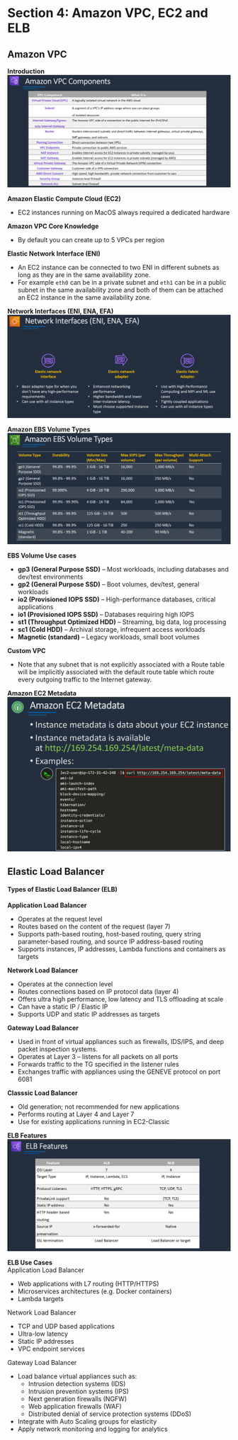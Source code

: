 # Section 4: Amazon VPC, EC2 and ELB

## Amazon VPC
__Introduction__  
![](slides/vpc-components.png)

__Amazon Elastic Compute Cloud (EC2)__  
* EC2 instances running on MacOS always required a dedicated hardware

__Amazon VPC Core Knowledge__  
* By default you can create up to 5 VPCs per region

__Elastic Network Interface (ENI)__  
* An EC2 instance can be connected to two ENI in different subnets as long as they are in the same availability zone.  
* For example `eth0` can be in a private subnet and `eth1` can be in a public subnet in the same availability zone and both of them can be attached an EC2 instance in the same availability zone.  

__Network Interfaces (ENI, ENA, EFA)__  
![](slides/network-interfaces.png)

__Amazon EBS Volume Types__  
![](slides/ebs-volume-types.png)

__EBS Volume Use cases__  
* __gp3 (General Purpose SSD)__ – Most workloads, including databases and dev/test environments
* __gp2 (General Purpose SSD)__ – Boot volumes, dev/test, general workloads
* __io2 (Provisioned IOPS SSD)__ – High-performance databases, critical applications
* __io1 (Provisioned IOPS SSD)__ – Databases requiring high IOPS
* __st1 (Throughput Optimized HDD)__ – Streaming, big data, log processing
* __sc1 (Cold HDD)__ – Archival storage, infrequent access workloads
* __Magnetic (standard)__ – Legacy workloads, small boot volumes

__Custom VPC__  
* Note that any subnet that is not explicitly associated with a Route table will be implicitly associated with the default route table which route every outgoing traffic to the Internet gateway.  

__Amazon EC2 Metadata__  
![](slides/ec2-meta-data.png)

## Elastic Load Balancer
#### Types of Elastic Load Balancer (ELB)
__Application Load Balancer__  
* Operates at the request level
* Routes based on the content of the request (layer 7)
* Supports path-based routing, host-based routing, query string parameter-based routing, and source IP address-based routing
* Supports instances, IP addresses, Lambda functions and containers as targets

__Network Load Balancer__  
* Operates at the connection level
* Routes connections based on IP protocol data (layer 4)
* Offers ultra high performance, low latency and TLS offloading at scale
* Can have a static IP / Elastic IP
* Supports UDP and static IP addresses as targets

__Gateway Load Balancer__  
* Used in front of virtual appliances such as firewalls, IDS/IPS, and deep packet inspection systems.
* Operates at Layer 3 – listens for all packets on all ports
* Forwards traffic to the TG specified in the listener rules
* Exchanges traffic with appliances using the GENEVE protocol on port 6081

__Classsic Load Balancer__  
* Old generation; not recommended for new applications
* Performs routing at Layer 4 and Layer 7
* Use for existing applications running in EC2-Classic

__ELB Features__
![](slides/alb-vs-nlb.png)  

__ELB Use Cases__  
Application Load Balancer
* Web applications with L7 routing (HTTP/HTTPS)
* Microservices architectures (e.g. Docker containers)
* Lambda targets

Network Load Balancer
* TCP and UDP based applications
* Ultra-low latency
* Static IP addresses
* VPC endpoint services

Gateway Load Balancer
* Load balance virtual appliances such as:
  - Intrusion detection systems (IDS)
  - Intrusion prevention systems (IPS)
  - Next generation firewalls (NGFW)
  - Web application firewalls (WAF)
  - Distributed denial of service protection systems (DDoS)
* Integrate with Auto Scaling groups for elasticity
* Apply network monitoring and logging for analytics
